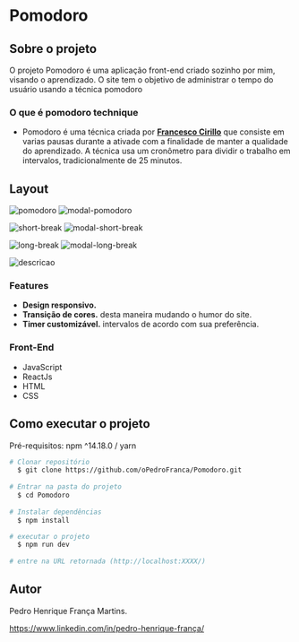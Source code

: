 # Pomodoro

## Sobre o projeto

O projeto Pomodoro é uma aplicação front-end criado sozinho por mim, visando o aprendizado. O site tem o objetivo de administrar o tempo do usuário usando a técnica pomodoro

### O que é pomodoro technique 

* Pomodoro é uma técnica criada por [**Francesco Cirillo**](https://en.wikipedia.org/wiki/Pomodoro_Technique) que consiste em varias pausas durante a ativade com a finalidade de manter a qualidade do aprendizado. A técnica usa um cronômetro para dividir o trabalho em intervalos, tradicionalmente de 25 minutos.

## Layout

![pomodoro](https://user-images.githubusercontent.com/108022316/201197820-1feef6dc-2b3a-4f38-bdc5-c733bbb0dde7.png)
![modal-pomodoro](https://user-images.githubusercontent.com/108022316/201198194-396ee36c-3e29-4b4b-bf88-915e15f067ad.png)

![short-break](https://user-images.githubusercontent.com/108022316/201198184-35c628e0-ea90-45d3-bd23-1667fa1e350d.png)
![modal-short-break](https://user-images.githubusercontent.com/108022316/201198192-0b261ba0-9e8f-444b-b374-c4553edbb075.png)

![long-break](https://user-images.githubusercontent.com/108022316/201198196-5673bc2a-5a2b-4e7a-8390-f86638840dfb.png)
![modal-long-break](https://user-images.githubusercontent.com/108022316/201198195-d7d92869-66dc-44c1-8d09-aab0a3ef5395.png)

![descricao](https://user-images.githubusercontent.com/108022316/201198200-513fc436-1626-4236-af98-10cf44f50d44.png)

### Features

* **Design responsivo.**
* **Transição de cores.** desta maneira mudando o humor do site.
* **Timer customizável.** intervalos de acordo com sua preferência.

### Front-End
* JavaScript
* ReactJs
* HTML
* CSS

## Como executar o projeto

Pré-requisitos: npm ^14.18.0 / yarn

```bash
# Clonar repositório
  $ git clone https://github.com/oPedroFranca/Pomodoro.git
  
# Entrar na pasta do projeto
  $ cd Pomodoro
  
# Instalar dependências
  $ npm install

# executar o projeto
  $ npm run dev
  
# entre na URL retornada (http://localhost:XXXX/)
```

## Autor

Pedro Henrique França Martins.

https://www.linkedin.com/in/pedro-henrique-frança/

